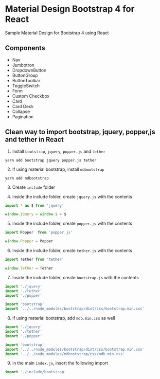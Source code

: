 # Material Design Bootstrap 4 for React
Sample Material Design for Bootstrap 4 using React

## Components
* Nav
* Jumbotron
* DropdownButton
* ButtonGroup
* ButtonToolbar
* ToggleSwitch
* Form
* Custom Checkbox
* Card
* Card Deck
* Collapse
* Pagination


## Clean way to import bootstrap, jquery, popper,js and tether in React
1. Install `bootstrap`, `jquery`, `popper.js` and `tether`
```
yarn add bootstrap jquery popper.js tether
```
2. If using material bootstrap, install `mdbootstrap`
```
yarn add mdbootstrap
```

3. Create `include` folder

4. Inside the include folder, create `jquery.js` with the contents
```javascript
import * as $ from 'jquery'

window.jQuery = window.$ = $
```

5. Inside the include folder, create `popper.js` with the contents
```javascript
import Popper  from 'popper.js'

window.Popper = Popper
```

6. Inside the include folder, create `tether.js` with the contents
```javascript
import Tether from 'tether'

window.Tether = Tether
```

7. Inside the include folder, create `bootstrap.js` with the contents
```javascript
import './jquery'
import './tether'
import './popper'

import 'bootstrap'
import '../../node_modules/bootstrap/dist/css/bootstrap.min.css'
```

8. If using material bootstrap, add `mdb.min.css` as well
```javascript
import './jquery'
import './tether'
import './popper'

import 'bootstrap'
import '../../node_modules/bootstrap/dist/css/bootstrap.min.css'
import '../../node_modules/mdbootstrap/css/mdb.min.css'
```

9. In the main `index.js`, insert the following import
```javascript
import './include/bootstrap'
```